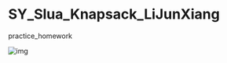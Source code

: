 # SY_Slua_Knapsack_LiJunXiang
practice_homework

![img](file:///C:\Users\admin\AppData\Roaming\Tencent\Users\2219385316\QQ\WinTemp\RichOle\09YRB3@ZYD8~X[_XN}ZCNZN.png)







